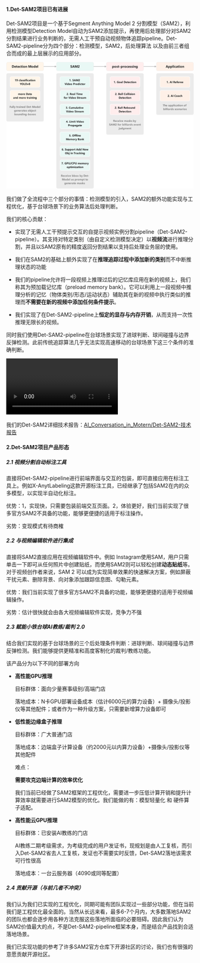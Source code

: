 #### 1.Det-SAM2项目已有进展

Det-SAM2项目是一个基于Segment Anything Model 2 分割模型（SAM2），利用检测模型Detection Model自动为SAM2添加提示，再使用后处理部分对SAM2分割结果进行业务判断的，无需人工干预自动视频物体追踪pipeline。Det-SAM2-pipeline分为四个部分：检测模型，SAM2，后处理算法 以及由前三者组合而成的最上层展示的应用部分。

<img src="./asset/Det-SAM2整体规划.jpg" alt="Det-SAM2整体规划" style="zoom:80%;" />

我们做了全流程中三个部分的事情：检测模型的引入，SAM2的额外功能实现与工程优化，基于台球场景下的业务算法后处理判断。

我们的核心贡献：

- 实现了无需人工干预提示交互的自提示视频实例分割pipeline（Det-SAM2-pipeline）。其支持对特定类别（由自定义检测模型决定）以**视频流**进行推理分割，并且以SAM2原有的精度返回分割结果以支持后处理业务层的使用。
- 我们在SAM2的基础上额外实现了在**推理追踪过程中添加新的类别**而不中断推理状态的功能

- 我们的pipeline允许将一段视频上推理过后的记忆库应用在新的视频上，我们称其为预加载记忆库（preload memory bank）。它可以利用上一段视频中推理分析的记忆（物体类别/形态/运动状态）辅助其在新的视频中执行类似的推理而**不需要在新的视频中添加任何条件提示**。

- 我们实现了在Det-SAM2-pipeline上**恒定的显存与内存开销**，从而支持一次性推理无限长的视频。



同时我们使用Det-SAM2-pipeline在台球场景实现了进球判断、球间碰撞与边界反弹检测。此前传统追踪算法几乎无法实现高速移动的台球场景下这三个条件的准确判断。

<video src="./asset/后处理可视化.webm"></video>



我们的Det-SAM2详细技术报告：[AI_Conversation_in_Motern/Det-SAM2-技术报告](https://github.com/motern88/AI_Conversation_in_Motern/blob/main/Det-SAM2-技术报告/技术报告.md)

#### 2.Det-SAM2项目产品形态

##### 2.1 视频分割自动标注工具

直接将Det-SAM2-pipeline进行前端界面与交互的包装，即可直接应用在标注工具上。例如X-AnytLabeling这款开源标注工具，已经继承了包括SAM2在内的众多模型，以实现半自动化标注。

优势：1，实现快，只需要包装前端交互页面。2，体验更好，我们当前实现了很多官方SAM2不具备的功能，能够更便捷的适用于标注操作。

劣势：变现模式有待商榷



##### 2.2 与视频编辑软件进行集成

直接将SAM2直接应用在视频编辑软件中。例如 Instagram使用SAM，用户只需单击一下即可从任何照片中创建贴纸，而使用SAM2则可以轻松创建**动态贴纸**等。对于视频创作者来说，SAM 2 可以成为实现简单效果的快速解决方案，例如屏蔽干扰元素、删除背景、向对象添加跟踪信息图、勾勒元素。

优势：我们当前实现了很多官方SAM2不具备的功能，能够更便捷的适用于视频编辑操作。

劣势：估计很快就会由各大视频编辑软件实现，竞争力不强



##### 2.3 赋能小铁台球AI教练/裁判 2.0

结合我们实现的基于台球场景的三个后处理条件判断：进球判断、球间碰撞与边界反弹检测。我们能够提供更精准和高度客制化的裁判/教练功能。

该产品分为以下不同的部署方向

- **高性能GPU推理**

  目标群体：面向少量赛事级别/高端门店

  落地成本：N卡GPU部署设备成本（估计6000元的算力设备）+ 摄像头/投影仪等其他配件；或者作为一种升级方案，只需要新增算力设备即可



- **低性能边缘盒子推理**

  目标群体：广大普通门店

  落地成本：边端盒子计算设备（约2000元以内算力设备）+摄像头/投影仪等其他配件

  难点：

  **需要攻克边端计算的效率优化**

  我们当前已经做了SAM2框架的工程优化，需要进一步压低计算开销和提升计算效率就需要进行SAM2模型的优化。我们能做的有：模型轻量化 和 硬件算子适配。
  
  
  
- **高性能云GPU推理**

  目标群体：已安装AI教练的门店

  AI教练二期考级需求，为考级完成的用户发证书，现规划是由人工复核，而引入Det-SAM2省去人工复核，发证也不需要实时反馈，Det-SAM2落地该需求可行性很高

  落地成本：一台云服务器（4090或同等配置）



##### 2.4 贡献开源（与前几者不冲突）

我们认为我们已实现的工程优化，同期可能有团队实现过一些部分功能，但在当前我们是工程优化最全面的。当然从长远来看，最多6-7个月内，大多数落地SAM2的团队也都会逐步用各种方法克服这些落地所面临的必要阻碍。因此我们认为SAM2价值最大的点，不是Det-SAM2-pipeline框架本身，而是结合产品找到合适落地场景。

我们已实现功能的参考了许多SAM2官方仓库下开源社区的讨论，我们也有很强的意愿贡献开源社区。
